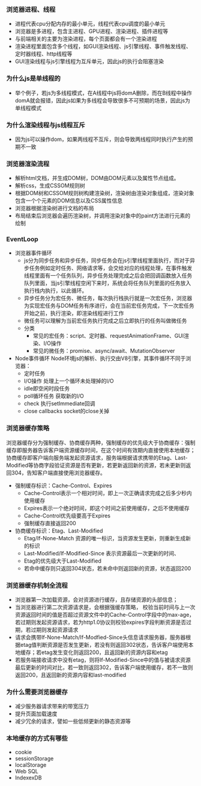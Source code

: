 ### 浏览器进程、线程
- 进程代表cpu分配内存的最小单元，线程代表cpu调度的最小单元
- 浏览器是多进程，包含主进程、GPU进程、渲染进程、插件进程等
- 与前端相关的主要为渲染进程，每个页面都会有一个渲染进程
- 渲染进程里面包含多个线程，如GUI渲染线程、js引擎线程、事件触发线程、定时器线程、http线程等
- GUI渲染线程与js引擎线程为互斥单元，因此js的执行会阻塞渲染

### 为什么js是单线程的
- 举个例子，若js为多线程模式，在A线程中js将domA删除，而在B线程中操作domA就会报错，因此js如果为多线程会导致很多不可预期的场景，因此js为单线程模式

### 为什么渲染线程与js线程互斥
- 因为js可以操作dom，如果两线程不互斥，则会导致两线程同时执行产生的预期不一致

### 浏览器渲染流程
- 解析html文档，并生成DOM树，DOM由DOM元素以及属性节点组成。
- 解析css，生成CSSOM规则树
- 根据DOM树和CSSOM规则树构建渲染树，渲染树由渲染对象组成，渲染对象包含一个个元素的DOM信息以及CSS属性信息
- 浏览器根据渲染树进行文档的布局
- 布局结束后浏览器会遍历渲染树，并调用渲染对象中的paint方法进行元素的绘制

### EventLoop
- 浏览器事件循环
    - js分为同步任务和异步任务，同步任务会在js引擎线程里面执行，而对于异步任务例如定时任务、网络请求等，会交给对应的线程处理，在事件触发线程里面有一个任务队列，异步任务处理完成之后会把回调函数放入任务队列里面，当js引擎线程空闲下来时，系统会将任务队列里面的任务放入执行栈内执行，以此循环。
    - 异步任务分为宏任务、微任务，每次执行栈执行就是一次宏任务，浏览器为实现宏任务与DOM任务有序进行，会在当前宏任务完成，下一次宏任务开始之前，执行渲染，即渲染线程进行工作
    - 微任务可以理解为当前宏任务执行完成之后立即执行的任务叫做微任务
    - 分类
        - 常见的宏任务：script、定时器、requestAnimationFrame、GUI渲染、I/O操作
        - 常见的微任务：promise、async/await、MutationObserver
- Node事件循环
    Node环境js的解析、执行交由V8引擎，其事件循环不同于浏览器：
    - 定时任务
    - I/O操作 处理上一个循环未处理掉的I/O
    - idle即空闲时段任务
    - poll循环任务 获取新的I/O
    - check 执行setImmediate回调
    - close callbacks socket的close关掉

### 浏览器缓存策略
浏览器缓存分为强制缓存、协商缓存两种，强制缓存的优先级大于协商缓存：强制缓存即服务器告诉客户端资源缓存时间，在这个时间有效期内直接使用本地缓存；协商缓存即客户端向服务端发起资源请求，服务端根据请求携带的Etag、Last-Modified等协商字段验证资源是否有更新，若更新返回新的资源，若未更新则返回304，告知客户端直接使用浏览器缓存。
- 强制缓存标识：Cache-Control、Expires
    - Cache-Control表示一个相对时间，即上一次正确请求完成之后多少秒内使用缓存
    - Expires表示一个绝对时间，即这个时间之前使用缓存，之后不使用缓存
    - Cache-Control优先级要高于Expires
    - 强制缓存直接返回200
- 协商缓存标识：Etag、Last-Modified
    - Etag/If-None-Match 资源的唯一标识，当资源发生更新，则重新生成新的标识
    - Last-Modified/If-Modified-Since 表示资源最后一次更新的时间、
    - Etag的优先级大于Last-Modified
    - 若命中缓存则只返回304状态，若未命中则返回新的资源，状态返回200

### 浏览器缓存机制全流程
- 浏览器第一次加载资源，会对资源进行缓存，且存储资源的头部信息；
- 当浏览器进行第二次资源请求是，会根据强缓存策略， 校验当前时间与上一次资源返回时间的值是否超过资源文件中的Cache-Control字段中的max-age，若过期则发起资源请求，若为http1.0协议则校验expires字段判断资源是否过期，若过期则发起资源请求
- 请求会携带If-None-Match/If-Modfied-Since头信息请求服务器，服务器根据etag值判断资源是否发生更新，若没有则返回302状态，告诉客户端使用本地缓存；若etag发生变化则返回200，且返回新的资源内容和etag
- 若服务端接收请求中没有etag，则将If-Modified-Since中的值与被请求资源最后更新的时间对比，若一致则返回302，告诉客户端使用缓存，若不一致则返回200，且返回新的资源内容和last-modified

### 为什么需要浏览器缓存
- 减少服务器请求带来的带宽压力
- 提升页面加载速度
- 减少冗余的请求，譬如一些低频更新的静态资源等

### 本地缓存的方式有哪些
- cookie
- sessionStorage
- localStorage
- Web SQL
- IndexexDB

